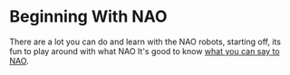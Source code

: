 # Beginning With NAO
There are a lot you can do and learn with the NAO robots, starting off, its fun to play around with what NAO 
It's good to know [what you can say to NAO](http://doc.aldebaran.com/2-8/family/nao_user_guide/basic_channel_conversation_nao.html).
